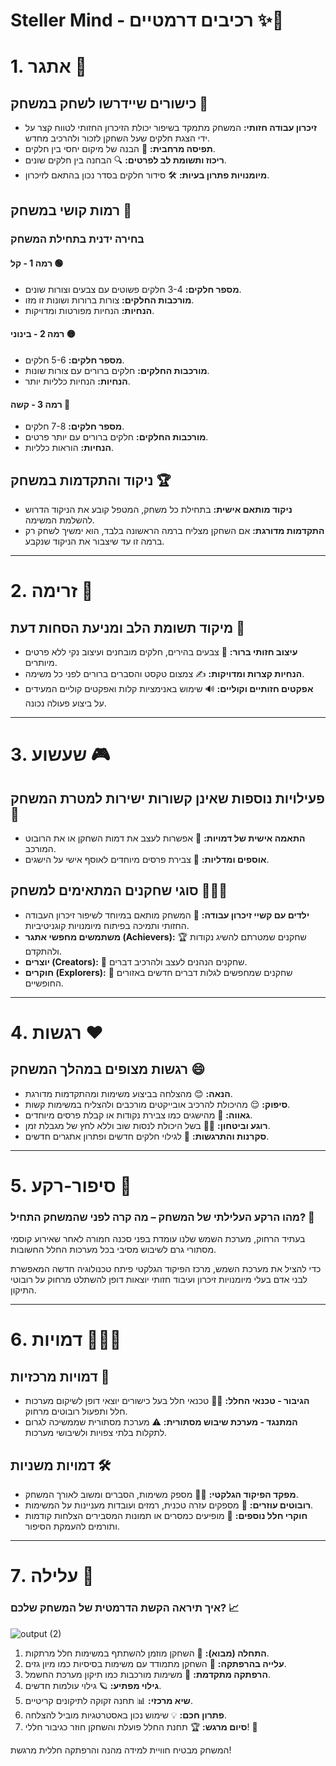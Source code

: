 # Steller Mind - רכיבים דרמטיים ✨🚀

# 1. אתגר 💪

## כישורים שיידרשו לשחק במשחק 🧠
- **זיכרון עבודה חזותי:** המשחק מתמקד בשיפור יכולת הזיכרון החזותי לטווח קצר על ידי הצגת חלקים שעל השחקן לזכור ולהרכיב מחדש.
- **תפיסה מרחבית:** 📐 הבנה של מיקום יחסי בין חלקים.
- **ריכוז ותשומת לב לפרטים:** 🔍 הבחנה בין חלקים שונים.
- **מיומנויות פתרון בעיות:** 🛠️ סידור חלקים בסדר נכון בהתאם לזיכרון.

## רמות קושי במשחק 🎯

### בחירה ידנית בתחילת המשחק

#### רמה 1 - קל 🟢
- **מספר חלקים:** 3-4 חלקים פשוטים עם צבעים וצורות שונים.
- **מורכבות החלקים:** צורות ברורות ושונות זו מזו.
- **הנחיות:** הנחיות מפורטות ומדויקות.

#### רמה 2 - בינוני 🟡
- **מספר חלקים:** 5-6 חלקים.
- **מורכבות החלקים:** חלקים ברורים עם צורות שונות.
- **הנחיות:** הנחיות כלליות יותר.

#### רמה 3 - קשה 🔴
- **מספר חלקים:** 7-8 חלקים.
- **מורכבות החלקים:** חלקים ברורים עם יותר פרטים.
- **הנחיות:** הוראות כלליות.

## ניקוד והתקדמות במשחק 🏆
- **ניקוד מותאם אישית:** בתחילת כל משחק, המטפל קובע את הניקוד הדרוש להשלמת המשימה.
- **התקדמות מדורגת:** אם השחקן מצליח ברמה הראשונה בלבד, הוא ימשיך לשחק רק ברמה זו עד שיצבור את הניקוד שנקבע.

---

# 2. זרימה 🌊

## מיקוד תשומת הלב ומניעת הסחות דעת 👀

- **עיצוב חזותי ברור:** 🎨 צבעים בהירים, חלקים מובחנים ועיצוב נקי ללא פרטים מיותרים.
- **הנחיות קצרות ומדויקות:** ✍️ צמצום טקסט והסברים ברורים לפני כל משימה.
- **אפקטים חזותיים וקוליים:** 🔊 שימוש באנימציות קלות ואפקטים קוליים המעידים על ביצוע פעולה נכונה.

---

# 3. שעשוע 🎮

## פעילויות נוספות שאינן קשורות ישירות למטרת המשחק 🎯

- **התאמה אישית של דמויות:** 👾 אפשרות לעצב את דמות השחקן או את הרובוט המורכב.
- **אוספים ומדליות:** 🏅 צבירת פרסים מיוחדים לאוסף אישי על הישגים.

## סוגי שחקנים המתאימים למשחק 🧑‍🤝‍🧑

- **ילדים עם קשיי זיכרון עבודה:** 👶 המשחק מותאם במיוחד לשיפור זיכרון העבודה החזותי ותמיכה בפיתוח מיומנויות קוגניטיביות.
- **משתמשים מחפשי אתגר (Achievers):** 🏆 שחקנים שמטרתם להשיג נקודות ולהתקדם.
- **יוצרים (Creators):** 🎨 שחקנים הנהנים לעצב ולהרכיב דברים.
- **חוקרים (Explorers):** 🔭 שחקנים שמחפשים לגלות דברים חדשים באזורים החופשיים.

---

# 4. רגשות ❤️

## רגשות מצופים במהלך המשחק 😄

- **הנאה:** 😊 מהצלחה בביצוע משימות ומהתקדמות מדורגת.
- **סיפוק:** 😌 מהיכולת להרכיב אובייקטים מורכבים ולהצליח במשימות קשות.
- **גאווה:** 🏅 מהישגים כמו צבירת נקודות או קבלת פרסים מיוחדים.
- **רוגע וביטחון:** 🧘‍♂️ בשל היכולת לנסות שוב וללא לחץ של מגבלת זמן.
- **סקרנות והתרגשות:** 🤩 לגילוי חלקים חדשים ופתרון אתגרים חדשים.

---

# 5. סיפור-רקע 📜

### מהו הרקע העלילתי של המשחק – מה קרה לפני שהמשחק התחיל? 🚀

בעתיד הרחוק, מערכת השמש שלנו עומדת בפני סכנה חמורה לאחר שאירוע קוסמי מסתורי גרם לשיבוש מסיבי בכל מערכות החלל החשובות.

כדי להציל את מערכת השמש, מרכז הפיקוד הגלקטי פיתח טכנולוגיה חדשה המאפשרת לבני אדם בעלי מיומנויות זיכרון ועיבוד חזותי יוצאות דופן להשתלט מרחוק על רובוטי התיקון.

---

# 6. דמויות 👨‍🚀🤖

## דמויות מרכזיות 🌟

- **הגיבור - טכנאי החלל:** 🧑‍🚀 טכנאי חלל בעל כישורים יוצאי דופן לשיקום מערכות חלל ותפעול רובוטים מרחוק.
- **המתנגד - מערכת שיבוש מסתורית:** ⚠️ מערכת מסתורית שממשיכה לגרום לתקלות בלתי צפויות ולשיבושי מערכות.

## דמויות משניות 🛠️

- **מפקד הפיקוד הגלקטי:** 👨‍✈️ מספק משימות, הסברים ומשוב לאורך המשחק.
- **רובוטים עוזרים:** 🤖 מספקים עזרה טכנית, רמזים ועובדות מעניינות על המשימות.
- **חוקרי חלל נוספים:** 🔬 מופיעים כמסרים או תמונות המסבירים הצלחות קודמות ותורמים להעמקת הסיפור.

---

# 7. עלילה 📖

### איך תיראה הקשת הדרמטית של המשחק שלכם? 📈

![output (2)](https://github.com/user-attachments/assets/db9fdd6c-709d-4ccd-a176-59fada375776)

1. **התחלה (מבוא):** 🚀 השחקן מוזמן להשתתף במשימות חלל מרתקות.
2. **עלייה בהרפתקה:** 🧩 השחקן מתמודד עם משימות בסיסיות כמו מיון גזים.
3. **הרפתקה מתקדמת:** 🔧 משימות מורכבות כמו תיקון מערכת החשמל.
4. **גילוי מפתיע:** 🪐 גילוי עולמות חדשים.
5. **שיא מרכזי:** 📊 תחנה זקוקה לתיקונים קריטיים.
6. **פתרון חכם:** 💡 שימוש נכון באסטרטגיות מוביל להצלחה.
7. **סיום מרגש:** 🏆 תחנת החלל פועלת והשחקן חוזר כגיבור חללי! 🚀

המשחק מבטיח חוויית למידה מהנה והרפתקה חללית מרגשת!

